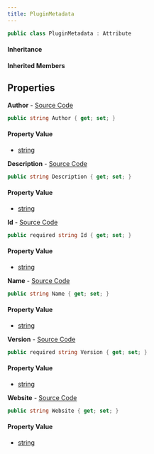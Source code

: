 ```yaml
---
title: PluginMetadata
---
```


```csharp
public class PluginMetadata : Attribute
```

#### Inheritance

#### Inherited Members

## Properties

**Author** - [Source Code](https://github.com/swiftly-solution/swiftlys2/blob/main/managed/src/SwiftlyS2.Shared/PluginMetedata.cs#L12)

```csharp
public string Author { get; set; }
```

#### Property Value

- [string](https://learn.microsoft.com/dotnet/api/system.string)

**Description** - [Source Code](https://github.com/swiftly-solution/swiftlys2/blob/main/managed/src/SwiftlyS2.Shared/PluginMetedata.cs#L13)

```csharp
public string Description { get; set; }
```

#### Property Value

- [string](https://learn.microsoft.com/dotnet/api/system.string)

**Id** - [Source Code](https://github.com/swiftly-solution/swiftlys2/blob/main/managed/src/SwiftlyS2.Shared/PluginMetedata.cs#L5)

```csharp
public required string Id { get; set; }
```

#### Property Value

- [string](https://learn.microsoft.com/dotnet/api/system.string)

**Name** - [Source Code](https://github.com/swiftly-solution/swiftlys2/blob/main/managed/src/SwiftlyS2.Shared/PluginMetedata.cs#L7)

```csharp
public string Name { get; set; }
```

#### Property Value

- [string](https://learn.microsoft.com/dotnet/api/system.string)

**Version** - [Source Code](https://github.com/swiftly-solution/swiftlys2/blob/main/managed/src/SwiftlyS2.Shared/PluginMetedata.cs#L11)

```csharp
public required string Version { get; set; }
```

#### Property Value

- [string](https://learn.microsoft.com/dotnet/api/system.string)

**Website** - [Source Code](https://github.com/swiftly-solution/swiftlys2/blob/main/managed/src/SwiftlyS2.Shared/PluginMetedata.cs#L14)

```csharp
public string Website { get; set; }
```

#### Property Value

- [string](https://learn.microsoft.com/dotnet/api/system.string)

